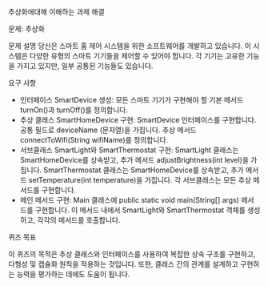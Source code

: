 추상화에대해 이해하는 과제 해결

문제: 추상화

문제 설명
당신은 스마트 홈 제어 시스템을 위한 소프트웨어를 개발하고 있습니다. 이 시스템은 다양한 유형의 스마트 기기들을 제어할 수 있어야 합니다. 각 기기는 고유한 기능을 가지고 있지만, 일부 공통된 기능들도 있습니다.



요구 사항
- 인터페이스 SmartDevice 생성:
모든 스마트 기기가 구현해야 할 기본 메서드 turnOn()과 turnOff()를 정의합니다.
- 추상 클래스 SmartHomeDevice 구현:
SmartDevice 인터페이스를 구현합니다.
공통 필드로 deviceName (문자열)을 가집니다.
추상 메서드 connectToWifi(String wifiName)를 정의합니다.
- 서브클래스 SmartLight와 SmartThermostat 구현:
SmartLight 클래스는 SmartHomeDevice를 상속받고, 추가 메서드 adjustBrightness(int level)을 가집니다.
SmartThermostat 클래스는 SmartHomeDevice를 상속받고, 추가 메서드 setTemperature(int temperature)을 가집니다.
각 서브클래스는 모든 추상 메서드를 구현합니다.
- 메인 메서드 구현:
Main 클래스에 public static void main(String[] args) 메서드를 구현합니다.
이 메서드 내에서 SmartLight와 SmartThermostat 객체를 생성하고, 각각의 메서드를 호출합니다.



퀴즈 목표

이 퀴즈의 목적은 추상 클래스와 인터페이스를 사용하여 복잡한 상속 구조를 구현하고, 다형성 및 캡슐화 원칙을 적용하는 것입니다. 또한, 클래스 간의 관계를 설계하고 구현하는 능력을 평가하는 데에도 도움이 됩니다. 
